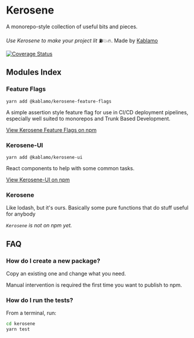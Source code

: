 # Kerosene

A monorepo-style collection of useful bits and pieces.

_Use Kerosene to make your project *lit*_ ⛽💥🔥. Made by [Kablamo](https://kablamo.com.au?ref=docs)

[![Coverage Status](https://coveralls.io/repos/github/KablamoOSS/kerosene/badge.svg?branch=master)](https://coveralls.io/github/KablamoOSS/kerosene?branch=master)

## Modules Index

### Feature Flags

```
yarn add @kablamo/kerosene-feature-flags
```

A simple assertion style feature flag for use in CI/CD deployment pipelines, especially well suited to monorepos and Trunk Based Development.

[View Kerosene Feature Flags on npm](https://www.npmjs.com/package/@kablamo/kerosene-feature-flags)

### Kerosene-UI

```
yarn add @kablamo/kerosene-ui
```

React components to help with some common tasks.

[View Kerosene-UI on npm](https://www.npmjs.com/package/@kablamo/kerosene)

### Kerosene

Like lodash, but it's ours. Basically some pure functions that do stuff useful for anybody

_`Kerosene` is not on npm yet._

## FAQ

### How do I create a new package?

Copy an existing one and change what you need. 

Manual intervention is required the first time you want to publish to npm.

### How do I run the tests?

From a terminal, run:

```bash
cd kerosene
yarn test
```
